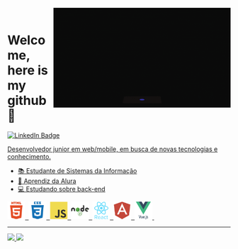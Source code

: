 <img src = "banner.gif" width = "400px" align = "right"> <br>

# Welcome, here is my github🎲

<div id="Badges">
  <a href = "https://www.linkedin.com/in/icaroeduardotech/" target="_blank" rel="noopener noreferrer"/a>
    <img src="https://img.shields.io/badge/LinkedIn-blue?style=for-the-badge&logo=linkedin&logoColor=white" alt="LinkedIn Badge"/>
</div>
    
Desenvolvedor junior em web/mobile, em busca de novas tecnologias e conhecimento.

- 📚 Estudante de Sistemas da Informação
- 🔵 Aprendiz da Alura
- 💻 Estudando sobre back-end

<div>
  <img src="https://github.com/devicons/devicon/blob/master/icons/html5/html5-plain-wordmark.svg" title="HTML5" alt="HTML" width="40" height="40"/>&nbsp;
  <img src="https://github.com/devicons/devicon/blob/master/icons/css3/css3-plain-wordmark.svg" title="CCS3" alt="CCS3" width="40" heigh="40"/>&nbsp;
  <img src="https://github.com/devicons/devicon/blob/master/icons/javascript/javascript-original.svg" title="JavaScript" alt="JavaScript" width="40" height="40"/>&nbsp;
  <img src="https://github.com/devicons/devicon/blob/master/icons/nodejs/nodejs-original-wordmark.svg" title="NodeJS" alt="NodeJS" width="40" heigh="40"/>&nbsp;
  <img src="https://github.com/devicons/devicon/blob/master/icons/react/react-original-wordmark.svg" title="React" alt="React" width="40" height="40"/>&nbsp;
  <img src="https://github.com/devicons/devicon/blob/master/icons/angularjs/angularjs-plain.svg" title="HTML5" alt="HTML" width="40" height="40"/>&nbsp;
  <img src="https://github.com/devicons/devicon/blob/master/icons/vuejs/vuejs-original-wordmark.svg" title="HTML5" alt="HTML" width="40" height="40"/>&nbsp;
</div>

---


<div align = "left">
<img height = "160em" src="https://github-readme-stats.vercel.app/api/top-langs/?username=icaro-du&layout=compact&theme=monokai"/>
<img height = "160em" src="https://github-readme-stats.vercel.app/api?username=icaro-du&show_icons=true&theme=monokai"/>
</div>
